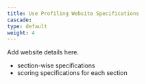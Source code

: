 ```yaml
---
title: Use Profiling Website Specifications
cascade:
type: default
weight: 4
---
```


Add website details here.
- section-wise specifications
- scoring specifications for each section